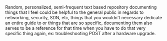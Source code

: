 Random, personalized, semi-frequent text based repository documenting things that I feel could be helpful to the general public in regards to networking, security, SDN, etc, things that you wouldn't necessary dedicate an entire guide to or things that are so specific, documenting them also serves to be a reference for that time when you have to do that very specific thing again, ex: troubleshooting POST after a hardware upgrade.
